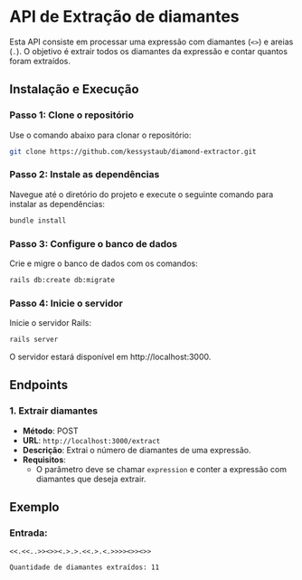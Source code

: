 # API de Extração de diamantes

Esta API consiste em processar uma expressão com diamantes (`<>`) e areias (`.`). O objetivo é extrair todos os diamantes da expressão e contar quantos foram extraídos.

## Instalação e Execução

### Passo 1: Clone o repositório

Use o comando abaixo para clonar o repositório:

```bash
git clone https://github.com/kessystaub/diamond-extractor.git
```

### Passo 2: Instale as dependências

Navegue até o diretório do projeto e execute o seguinte comando para instalar as dependências:

```bash
bundle install
```

### Passo 3: Configure o banco de dados

Crie e migre o banco de dados com os comandos:

```bash
rails db:create db:migrate
```

### Passo 4: Inicie o servidor

Inicie o servidor Rails:

```bash
rails server
```

O servidor estará disponível em http://localhost:3000.

## Endpoints

### 1. Extrair diamantes

- **Método**: POST  
- **URL**: `http://localhost:3000/extract`  
- **Descrição**: Extrai o número de diamantes de uma expressão. 
- **Requisitos**:
  - O parâmetro deve se chamar `expression` e conter a expressão com diamantes que deseja extrair.

## Exemplo

### Entrada:
```plaintext
<<.<<..>><>><.>.>.<<.>.<.>>>><>><>>

Quantidade de diamantes extraídos: 11

```
